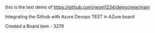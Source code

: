 this is the text demo of https://github.com/neom1234/demo/new/main 

Integrating the Github with Azure Devops
TEST in AZure board

Created a Board item - 
3279
